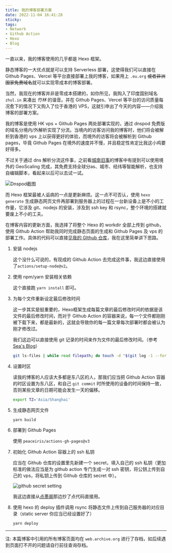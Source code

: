 ```yaml
---
title: 我的博客部署方案
date: 2022-11-04 16:41:28
sticky:
tags:
- Network
- Github Action
- Hexo
- Blog
---
```


一直以来，我的博客使用的几乎都是 Hexo 框架。

静态博客的一大优点就是可以支持 Serverless 部署，这使得我们可以直接在 Github Pages、Vercel 等平台直接部署上我的博客，如果用上 `.eu.org` ~~或者非洲国家免费域名~~就可以实现零成本的博客部署。

当然，我现在的博客并非是零成本搭建的，如你所见，我购入了印度国别域名 `zhul.in` 来凑出 _竹林_ 的谐音。并在 Github Pages、Vercel 等平台的访问质量每况愈下的情况下又购入了位于香港的 VPS，这就引申出了今天的内容——介绍我博客的部署方案。

我的博客是使用 HK vps + Github Pages 两处部署实现的，通过 dnspod 免费版的域名分境内/外解析实现了分流。当境内的访客访问我的博客时，他们将会被解析到香港的 vps 上以获得更好的体验，而境外的访客将会被解析到 Github pages，毕竟 Github Pages 在境外的速度并不慢，并且稳定性肯定比我这小鸡要好得多。

不过关于通过 dns 解析分流这件事，之前看[城南旧事](https://www.cities.ee/read-1553.html)的博客中有提到可以使用境外的 GeoScaling 完成，其免费支持全球分as、城市、经纬等智能解析，也支持自编辑脚本，看起来以后可以去试一试。

![Dnspod截图](https://static.031130.xyz/uploads/2024/08/12/6364d4f46ff1c.webp)

而 Hexo 框架最被人诟病的一点是更新麻烦。这一点不可否认，使用 `hexo generate` 生成静态网页文件再部署到服务器上的过程在一台新设备上是不小的工作量，它涉及 git、nodejs 的安装，涉及到 ssh key 和 rsync，整个环境的搭建就要废上不小的工夫。

在博客内容的更新方面，我选择了将整个 Hexo 的 workdir 全部上传到 github，使用 Github Action 帮助我同时完成静态页面的生成和 Github Pages 及 vps 的部署工作。具体的代码可以直接[见我的 GIthub 仓库](https://github.com/zhullyb/zhullyb.github.io/blob/master/.github/workflows/deploy.yml)，我在这里简单讲下思路。

1. 安装 nodejs

   这个没什么可说的，有现成的 Github Action 去完成这件事，我这边直接使用了`actions/setup-node@v2`。

2. 使用 npm/yarn 安装相关依赖

   这个直接跑 `yarn install` 即可。

3. 为每个文件重新设定最后修改时间

   这一步其实是挺重要的，Hexo框架生成每篇文章的最后修改时间的依据是该文件的最后修改时间，而对于 Github Action 的容器来说，每一个文件都刚刚被下载下来，都是最新的，这就会导致你的每一篇文章每次部署时都会被认为刚才修改过。

   我们这边可以直接使用 git 记录的时间来作为文件的最后修改时间。（参考 [Sea's Blog](https://mrseawave.github.io/blogs/articles/2021/01/07/ci-hexo-update-time/)）

   ```bash
   git ls-files | while read filepath; do touch -d "$(git log -1 --format='@%ct' $filepath)" "$filepath" && echo "Fixed: $filepath"; done
   ```

4. 设置时区

   读我的博客的人应该大多都是东八区的人，那我们应当把 Github Action 容器的时区设置为东八区，和自己 `git commit` 时所使用的设备的时间保持一致，否则某些文章的日期可能会发生一天的偏移。

   ```bash
   export TZ='Asia/Shanghai'
   ```

5. 生成静态网页文件

   ```bash
   yarn build
   ```

6. 部署到 Github Pages

   使用 `peaceiris/actions-gh-pages@v3`

7. 初始化 Github Action 容器上的 ssh 私钥

   应当在 Github 仓库的设置里先新建一个 secret，填入自己的 ssh 私钥（更加标准的做法应当是为 github action 专门生成一对 ssh 密钥，将公钥上传到自己的 vps，将私钥上传到 Github 仓库的 secret 中）。

   ![github secret setting](https://static.031130.xyz/uploads/2024/08/12/6364dbbfeb8f6.webp)

   我这边直接从[点墨阁](https://blog.m-l.cc/2021/07/06/yong-github-actions-bu-shu-hexo/)那边抄了点代码直接用。

8. 使用 hexo 的 deploy 插件调用 rsync 将静态文件上传到自己服务器的对应目录（static server 你应当已经设置好了）

   ```bash
   yarn deploy
   ```

***

注: 本篇博客中引用的所有博客页面均在 `web.archive.org` 进行了存档，如后续遇到页面打不开的问题请自行前往查询存档。
